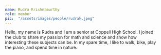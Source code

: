 ```yaml
---
name: Rudra Krishnamurthy
role: member
pic:  "/assets/images/people/rudrak.jpeg"
---
```

Hello, my name is Rudra and I am a senior at Coppell High School. I joined the club to share my passion for math and science and show how interesting these subjects can be. In my spare time, I like to walk, bike, play the piano, and spend time in nature.
